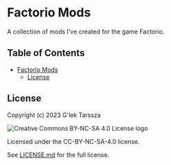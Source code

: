 # Factorio Mods #

A collection of mods I've created for the game Factorio.

<!-- omit in toc -->
## Table of Contents ##

* [Factorio Mods](#factorio-mods)
    * [License](#license)

## License ##

Copyright (c) 2023 G'lek Tarssza

![Creative Commons BY-NC-SA 4.0 License logo](cc-by-nc-sa.png)

Licensed under the CC-BY-NC-SA-4.0 license.

See [LICENSE.md](LICENSE.md) for the full license.
